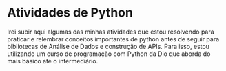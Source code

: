 # Atividades de Python

Irei subir aqui algumas das minhas atividades que estou resolvendo para praticar e relembrar conceitos importantes de python antes de seguir para bibliotecas de Análise de Dados e construção de APIs. Para isso, estou utilizando um curso de programação com Python da Dio que aborda do mais básico até o intermediário.
